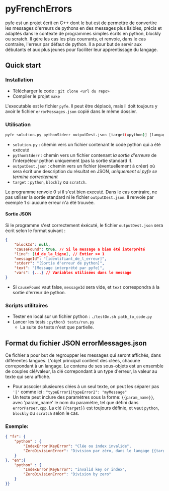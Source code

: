 # pyFrenchErrors

pyfe est un projet écrit en C++ dont le but est de permettre de convertire les messages d'erreurs de pythons en des messages plus lisibles, précis et adaptés dans le contexte de programmes simples écrits en python, blockly ou scratch. Il gère les cas les plus courrants, et renvoie, dans le cas contraire, l'erreur par défaut de python. Il a pour but de servir aux débutants et aux plus jeunes pour faciliter leur apprentissage du langage.

## Quick start

### Installation

- Télécharger le code : `git clone <url du repo>`
- Compiler le projet `make`

L'executable est le fichier `pyfe`. Il peut être déplacé, mais il doit toujours y avoir le fichier `errorMessages.json` copié dans le même dossier.

### Utilisation

```bash
pyfe solution.py pythonStderr outputDest.json [target(=python)] [langage(=fr)]
```

- `solution.py` : chemin vers un fichier contenant le code python qui a été exécuté
- `pythonStderr` : chemin vers un fichier contenant *la sortie d'erreure* de l'interpéteur python uniquement (pas la sortie standard !).
- `outputDest.json` : chemin vers un fichier (éventuellement à créer) où sera écrit une description du résultat en JSON, *uniquement si pyfe se termine correctement*
- `target` : `python`, `blockly` ou `scratch`.

Le programme renvoie 0 si il s'est bien executé. Dans le cas contraire, ne pas utiliser la sortie standard ni le fichier `outputDest.json`. Il renvoie par exemple 1 si aucune erreur n'a été trouvée.

#### Sortie JSON

Si le programme s'est correctement éxécuté, le fichier `outputDest.json` sera écrit selon le format suivant :

```json
{
    "blockId": null,
    "causeFound": true, // Si le message a bien été interprété
    "line": [id_de_la_ligne], // Entier >= 1
    "messageId": "[identifiant_de_l_erreur]",
    "stderr": "[Sortie d'erreur de python]",
    "text": "[Message interprété par pyfe]",
    "vars": {...} // Variables utilisées dans le message
}
```

- Si `causeFound` vaut false, `messageId` sera vide, et `text` correspondra à la sortie d'erreur de python.

### Scripts utilitaires

- Tester en local sur un fichier python : `./testOn.sh path_to_code.py`
- Lancer les tests : `python3 tests/run.py`
    - La suite de tests n'est que partielle.

## Format du fichier JSON errorMessages.json

Ce fichier a pour but de regroupper les messages qui seront affichés, dans différentes langues. L'objet principal contient des clées, chacune correpondant à un langage. Le contenu de ses sous-objets est un ensemble de couples clé/valeur, la clé correpondant à un type d'erreur, la valeur au texte qui sera affiché.

- Pour associer plusieures clées à un seul texte, on peut les séparer pas `'|'` comme ici : `"typeError1|typeError2": "myMessage"`
- Un texte peut inclure des paramètres sous la forme: `{{param_name}}`, avec 'param_name' le nom du paramètre, tel que défini dans `errorParser.cpp`. La clé `{{target}}` est toujours définie, et vaut `python`, `blockly` ou `scratch` selon le cas.

### Exemple:

```json
{ "fr": {
    "python" : {
        "IndexError|KeyError": "Clée ou index invalide",
        "ZeroDivisionError": "Division par zéro, dans le langage {{target}}."
    }
}, "en":{
    "python" : {
        "IndexError|KeyError": "invalid key or index",
        "ZeroDivisionError": "Division by zero"
    }
}}
```


